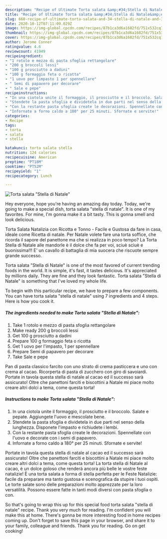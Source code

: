 ```yaml
---
description: "Recipe of Ultimate Torta salata &amp;#34;Stella di Natale&amp;#34;"
title: "Recipe of Ultimate Torta salata &amp;#34;Stella di Natale&amp;#34;"
slug: 660-recipe-of-ultimate-torta-salata-and-34-stella-di-natale-and-34
date: 2020-10-12T07:11:09.029Z
image: https://img-global.cpcdn.com/recipes/87b1ca3d6a1682fd/751x532cq70/torta-salata-stella-di-natale-recipe-main-photo.jpg
thumbnail: https://img-global.cpcdn.com/recipes/87b1ca3d6a1682fd/751x532cq70/torta-salata-stella-di-natale-recipe-main-photo.jpg
cover: https://img-global.cpcdn.com/recipes/87b1ca3d6a1682fd/751x532cq70/torta-salata-stella-di-natale-recipe-main-photo.jpg
author: Jerome Conner
ratingvalue: 4.6
reviewcount: 41949
recipeingredient:
- "1 rotolo e mezzo di pasta sfoglia rettangolare"
- "200 g broccoli lessi"
- "100 g prosciutto a dadini"
- "100 g formaggio feta o ricotta"
- "1 uovo per limpasto 1 per spennellare"
- " Semi di papavero per decorare"
- " Sale e pepe"
recipeinstructions:
- "In una ciotola unite il formaggio, il prosciutto e il broccolo. Salate e pepate. Aggiungete l&#39;uovo e mescolate bene."
- "Stendete la pasta sfoglia e dividetela in due parti nel senso della lunghezza. Disponete l&#39;impasto e richiudete i lembi."
- "Con la restante pasta sfoglia create le decorazioni. Spennellate con l&#39;uovo e decorate con i semi di papavero."
- "Infornate a forno caldo a 180° per 25 minuti. Sfornate e servite!"
categories:
- Recipe
tags:
- torta
- salata
- stella

katakunci: torta salata stella 
nutrition: 124 calories
recipecuisine: American
preptime: "PT18M"
cooktime: "PT52M"
recipeyield: "1"
recipecategory: Lunch

---
```



![Torta salata &#34;Stella di Natale&#34;](https://img-global.cpcdn.com/recipes/87b1ca3d6a1682fd/751x532cq70/torta-salata-stella-di-natale-recipe-main-photo.jpg)

Hey everyone, hope you're having an amazing day today. Today, we're going to make a special dish, torta salata &#34;stella di natale&#34;. It is one of my favorites. For mine, I'm gonna make it a bit tasty. This is gonna smell and look delicious.

Torta Salata Natalizia con Ricotta e Tonno - Facile e Gustosa da fare in casa, ideale come Ricetta di natale. Per Natale volete fare una torta soffice, che ricorda il sapore del panettone ma che si realizza in poco tempo? La Torta Stella di Natale alle mandorle è il dolce che fa per voi, sciuè sciuè e buonissima!!! E&#39; un cavallo di battaglia di mia suocera che riscuote sempre grande successo.

Torta salata &#34;Stella di Natale&#34; is one of the most favored of current trending foods in the world. It is simple, it's fast, it tastes delicious. It's appreciated by millions daily. They are fine and they look fantastic. Torta salata &#34;Stella di Natale&#34; is something that I've loved my whole life.


To begin with this particular recipe, we have to prepare a few components. You can have torta salata &#34;stella di natale&#34; using 7 ingredients and 4 steps. Here is how you cook it.

<!--inarticleads1-->

##### The ingredients needed to make Torta salata &#34;Stella di Natale&#34;:

1. Take 1 rotolo e mezzo di pasta sfoglia rettangolare
1. Make ready 200 g broccoli lessi
1. Get 100 g prosciutto a dadini
1. Prepare 100 g formaggio feta o ricotta
1. Get 1 uovo per l&#39;impasto, 1 per spennellare
1. Prepare  Semi di papavero per decorare
1. Take  Sale e pepe


Pan di pasta classico farcito con uno strato di crema pasticcera e uno con crema al cacao. Ricorperta di pasta di zucchero con giro di savoiardi. Portate in tavola questa stella di natale al cacao ed il successo sarà assicurato! Oltre che panettoni farciti e biscottini a Natale mi piace molto creare altri dolci a tema, come questa torta! 

<!--inarticleads2-->

##### Instructions to make Torta salata &#34;Stella di Natale&#34;:

1. In una ciotola unite il formaggio, il prosciutto e il broccolo. Salate e pepate. Aggiungete l&#39;uovo e mescolate bene.
1. Stendete la pasta sfoglia e dividetela in due parti nel senso della lunghezza. Disponete l&#39;impasto e richiudete i lembi.
1. Con la restante pasta sfoglia create le decorazioni. Spennellate con l&#39;uovo e decorate con i semi di papavero.
1. Infornate a forno caldo a 180° per 25 minuti. Sfornate e servite!


Portate in tavola questa stella di natale al cacao ed il successo sarà assicurato! Oltre che panettoni farciti e biscottini a Natale mi piace molto creare altri dolci a tema, come questa torta! La torta stella di Natale al cacao, è un dolce goloso che renderà ancora più belle le vostre feste natalizie! È una torta salata a forma di stella perfetta per le Feste Natalizie: facile da preparare ma tanto gustosa e scenografica da stupire i tuoi ospiti. Le torte salate sono delle preparazioni molto apprezzate per la loro versatilità. Possono essere fatte in tanti modi diversi con pasta sfoglia o con. 

So that's going to wrap this up for this special food torta salata &#34;stella di natale&#34; recipe. Thank you very much for reading. I'm confident you will make this at home. There's gonna be more interesting food in home recipes coming up. Don't forget to save this page in your browser, and share it to your family, colleague and friends. Thank you for reading. Go on get cooking!
